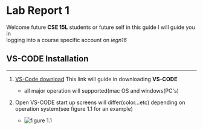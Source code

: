 # Lab Report 1
Welcome future **CSE 15L** students or future self in this guide I will guide you in  
logging into a course specific account on *iegn16*

## VS-CODE Installation
 ---
 1.  [VS-Code download](https://code.visualstudio.com/download) This link will guide in downloading **VS-CODE**
      * all major operation will supported(mac OS and windows(PC's)
      
 2. Open VS-CODE start up screens will differ(color...etc) depending on operation system(see figure 1.1 for an example)
      * ![figure 1.1](<img width="1512" alt="Visual Studio Code startup" src="https://user-images.githubusercontent.com/125671517/230800135-b65fc142-950b-45bf-8d90-68f2710e423c.png">
)	
